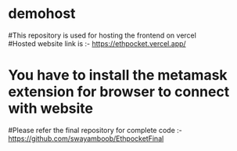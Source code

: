 
# demohost
#This repository is used for hosting the frontend on vercel  
#Hosted website link is :- https://ethpocket.vercel.app/
# You have to install the metamask extension for browser to connect with website
#Please refer the final repository for complete code :- https://github.com/swayamboob/EthpocketFinal

